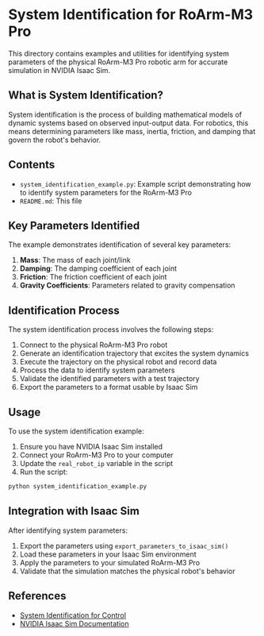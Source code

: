 # System Identification for RoArm-M3 Pro

This directory contains examples and utilities for identifying system parameters of the physical RoArm-M3 Pro robotic arm for accurate simulation in NVIDIA Isaac Sim.

## What is System Identification?

System identification is the process of building mathematical models of dynamic systems based on observed input-output data. For robotics, this means determining parameters like mass, inertia, friction, and damping that govern the robot's behavior.

## Contents

- `system_identification_example.py`: Example script demonstrating how to identify system parameters for the RoArm-M3 Pro
- `README.md`: This file

## Key Parameters Identified

The example demonstrates identification of several key parameters:

1. **Mass**: The mass of each joint/link
2. **Damping**: The damping coefficient of each joint
3. **Friction**: The friction coefficient of each joint
4. **Gravity Coefficients**: Parameters related to gravity compensation

## Identification Process

The system identification process involves the following steps:

1. Connect to the physical RoArm-M3 Pro robot
2. Generate an identification trajectory that excites the system dynamics
3. Execute the trajectory on the physical robot and record data
4. Process the data to identify system parameters
5. Validate the identified parameters with a test trajectory
6. Export the parameters to a format usable by Isaac Sim

## Usage

To use the system identification example:

1. Ensure you have NVIDIA Isaac Sim installed
2. Connect your RoArm-M3 Pro to your computer
3. Update the `real_robot_ip` variable in the script
4. Run the script:

```bash
python system_identification_example.py
```

## Integration with Isaac Sim

After identifying system parameters:

1. Export the parameters using `export_parameters_to_isaac_sim()`
2. Load these parameters in your Isaac Sim environment
3. Apply the parameters to your simulated RoArm-M3 Pro
4. Validate that the simulation matches the physical robot's behavior

## References

- [System Identification for Control](https://en.wikipedia.org/wiki/System_identification)
- [NVIDIA Isaac Sim Documentation](https://docs.omniverse.nvidia.com/app_isaacsim/app_isaacsim/overview.html)

